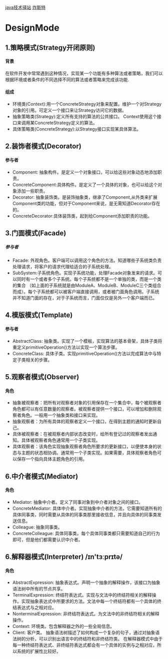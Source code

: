 [java技术驿站](http://cmsblogs.com/?cat=15)
[炸斯特](https://blog.csdn.net/jason0539/article/details/44956775)
# DesignMode
## **1.策略模式(Strategy开闭原则)**
#### **背景**
在软件开发中常常遇到这种情况，实现某一个功能有多种算法或者策略，我们可以根据环境或者条件的不同选择不同的算法或者策略来完成该功能.
#### **组成**
* 环境类(Context):用一个ConcreteStrategy对象来配置。维护一个对Strategy对象的引用。可定义一个接口来让Strategy访问它的数据。
* 抽象策略类(Strategy):定义所有支持的算法的公共接口。 Context使用这个接口来调用某ConcreteStrategy定义的算法。
* 具体策略类(ConcreteStrategy):以Strategy接口实现某具体算法。
## **2.装饰者模式(Decorator)**
#### **参与者**
* Component: 抽象构件。是定义一个对象接口，可以给这些对象动态地添加职责。
* ConcreteComponent:具体构件。是定义了一个具体的对象，也可以给这个对象添加一些职责。
* Decorator: 抽象装饰类。是装饰抽象类，继承了Component,从外类来扩展Component类的功能，但对于Component来说，是无需知道Decorator存在的。
* ConcreteDecorator:具体装饰类，起到给Component添加职责的功能。
## **3.门面模式(Facade)**
##### **参与者**
* Facade: 外观角色。客户端可以调用这个角色的方法。知道哪些子系统类负责处理请求，将客户的请求代理给适合的子系统处理。
* SubSystem:子系统角色。实现子系统功能，处理Facade对象发来的请求。可以同时有一个或者多个子系统。每个子系统都不是一个单独的类，而是一个类的集合
（如上面的子系统就是由ModuleA、ModuleB、ModuleC三个类组合而成）。每个子系统都可以被客户端直接调用，或者被门面角色调用。子系统并不知道门面的存在，对于子系统而言，门面仅仅是另外一个客户端而已。
## **4.模版模式(Template)**
#### **参与者**
* AbstractClass: 抽象类。实现了一个模板，实现算法的基本骨架，具体子类将重定义primitiveOperation()方法以实现一个算法步骤。
* ConcreteClass:  具体子类。实现primitiveOperation()方法以完成算法中与特定子类相关的步骤。
## **5.观察者模式(Observer)**
#### **角色**
* 抽象被观察者：把所有对观察者对象的引用保存在一个集合中，每个被观察者角色都可以有任意数量的观察者。被观察者提供一个接口，可以增加和删除观察者角色。一般用一个抽象类和接口来实现。
* 抽象观察者：为所有具体的观察者定义一个接口，在得到主题的通知时更新自己。
* 具体被观察者：在被观察者内部状态改变时，给所有登记过的观察者发出通知。具体被观察者角色通常用一个子类实现。
* 具体观察者：该角色实现抽象观察者角色所要求的更新接口，以便使本身的状态与主题的状态相协调。通常用一个子类实现。如果需要，具体观察者角色可以保存一个指向具体主题角色的引用。
## **6.中介者模式(Mediator)**
#### **角色**
* Mediator: 抽象中介者。定义了同事对象到中介者对象之间的接口。
* ConcreteMediator: 具体中介者。实现抽象中介者的方法，它需要知道所有的具体同事类，同时需要从具体的同事类那里接收信息，并且向具体的同事类发送信息。
* Colleague: 抽象同事类。
* ConcreteColleague: 具体同事类。每个具体同事类都只需要知道自己的行为即可，但是他们都需要认识中介者。
## **6.解释器模式(Interpreter) /ɪn'tɜːprɪtə/**
#### **角色**
* AbstractExpression: 抽象表达式。声明一个抽象的解释操作，该接口为抽象语法树中所有的节点共享。
* TerminalExpression: 终结符表达式。实现与文法中的终结符相关的解释操作。实现抽象表达式中所要求的方法。文法中每一个终结符都有一个具体的终结表达式与之相对应。
* NonterminalExpression: 非终结符表达式。为文法中的非终结符相关的解释操作。
* Context: 环境类。包含解释器之外的一些全局信息。
* Client: 客户类。
抽象语法树描述了如何构成一个复杂的句子，通过对抽象语法树的分析，可以识别出语言中的终结符和非终结符类。 在解释器模式中由于每一种终结符表达式、非终结符表达式都会有一个具体的实例与之相对应，所以系统的扩展性比较好。